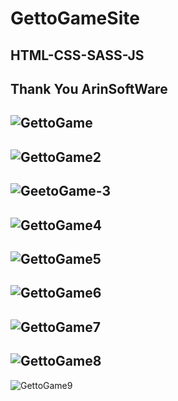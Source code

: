 # GettoGameSite
HTML-CSS-SASS-JS
---
Thank You ArinSoftWare
---

![GettoGame](https://github.com/balciemirhan/GettoGameSite/assets/116453429/775d0da5-254c-4600-aca7-2cffe00dfa50)
---
![GettoGame2](https://github.com/balciemirhan/GettoGameSite/assets/116453429/64dabc3f-5a98-431d-b39b-71d38ee0f2f0)
---
![GeetoGame-3](https://github.com/balciemirhan/GettoGameSite/assets/116453429/0fb04321-3e40-4b1f-b5c2-9be3a684e6aa)
---
![GettoGame4](https://github.com/balciemirhan/GettoGameSite/assets/116453429/c96964ca-2c54-41dc-904b-ef6894489218)
---
![GettoGame5](https://github.com/balciemirhan/GettoGameSite/assets/116453429/b8a94410-b025-4cc5-bffe-4a132bfdb8c5)
---
![GettoGame6](https://github.com/balciemirhan/GettoGameSite/assets/116453429/ce4ab3ab-d242-4487-a2c4-777a5f6d1b8d)
---
![GettoGame7](https://github.com/balciemirhan/GettoGameSite/assets/116453429/badffc8b-2e8a-4d1b-99b2-bcc18c43c7d7)
---
![GettoGame8](https://github.com/balciemirhan/GettoGameSite/assets/116453429/93414f22-f73c-4af0-a296-e234fd2be116)
---
![GettoGame9](https://github.com/balciemirhan/GettoGameSite/assets/116453429/f7a7500d-3b60-4d19-bda7-83527796dc65)
